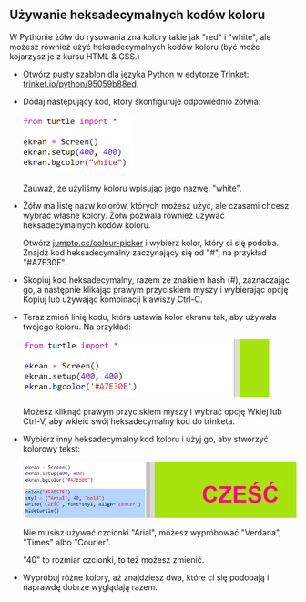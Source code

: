 ## Używanie heksadecymalnych kodów koloru

W Pythonie żółw do rysowania zna kolory takie jak "red" i "white", ale możesz również użyć heksadecymalnych kodów koloru (być może kojarzysz je z kursu HTML & CSS.)

+ Otwórz pusty szablon dla języka Python w edytorze Trinket: <a href="https://trinket.io/python/95059b88ed" target="_blank">trinket.io/python/95059b88ed</a>.

+ Dodaj następujący kod, który skonfiguruje odpowiednio żółwia:
    
    ![zrzut ekranu](images/colourful-setup.png)
    
    Zauważ, że użyliśmy koloru wpisując jego nazwę: "white".

+ Żółw ma listę nazw kolorów, których możesz użyć, ale czasami chcesz wybrać własne kolory. Żółw pozwala również używać heksadecymalnych kodów koloru.
    
    Otwórz <a href="http://jumpto.cc/colour-picker" target="_blank">jumpto.cc/colour-picker</a> i wybierz kolor, który ci się podoba. Znajdź kod heksadecymalny zaczynający się od "#", na przykład "#A7E30E".

+ Skopiuj kod heksadecymalny, razem ze znakiem hash (#), zaznaczając go, a następnie klikając prawym przyciskiem myszy i wybierając opcję Kopiuj lub używając kombinacji klawiszy Ctrl-C.

+ Teraz zmień linię kodu, która ustawia kolor ekranu tak, aby używała twojego koloru. Na przykład:
    
    ![zrzut ekranu](images/colourful-background.png)
    
    Możesz kliknąć prawym przyciskiem myszy i wybrać opcję Wklej lub Ctrl-V, aby wkleić swój heksadecymalny kod do trinketa.

+ Wybierz inny heksadecymalny kod koloru i użyj go, aby stworzyć kolorowy tekst:
    
    ![zrzut ekranu](images/colourful-write.png)
    
    Nie musisz używać czcionki "Arial", możesz wypróbować "Verdana", "Times" albo "Courier".
    
    "40" to rozmiar czcionki, to też możesz zmienić.

+ Wypróbuj różne kolory, aż znajdziesz dwa, które ci się podobają i naprawdę dobrze wyglądają razem.